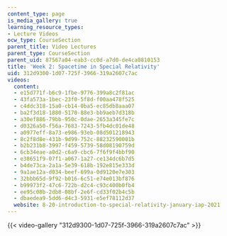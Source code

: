 ```yaml
---
content_type: page
is_media_gallery: true
learning_resource_types:
- Lecture Videos
ocw_type: CourseSection
parent_title: Video Lectures
parent_type: CourseSection
parent_uid: 87567a04-eab3-cc0d-a7d0-de4ca0810153
title: 'Week 2: Spacetime in Special Relativity'
uid: 312d9300-1d07-725f-3966-319a2607c7ac
videos:
  content:
  - e15d771f-b6c9-1fbe-9776-399a8c2f81ac
  - 43fa573a-1bec-23f0-5f8d-f00aa478f525
  - c4ddc318-15a0-cb14-0ba5-ec85db8aaa07
  - ba2f3d18-1880-5170-88e3-bb9aeb7d318b
  - a30ef886-79bb-950c-0dae-2653a345fe7c
  - d0326a50-f56a-7683-7243-5fb4dc01de48
  - a0977eff-8a73-e986-93eb-08d501218943
  - 8c2f8d8e-431b-9d99-752c-88232590001b
  - b2b231b8-3997-f459-5739-58d08190759d
  - 6cb34eae-a0d2-c6a9-cbc6-7f6f9f4bbf90
  - e38651f9-07f1-a067-1a27-ce134dc6b7d5
  - b4de73ca-2a1a-5e39-618b-192e815e333d
  - 9a1ae12a-d034-beef-699a-0d9120e7e303
  - 32bbb65d-9f92-b016-6c51-e74e013bf876
  - b99973f2-47c6-722b-d2c4-c93c400b0fb4
  - ee95c08b-2db8-08bf-2e6f-cd33f02b4c5b
  - dbaedea9-5dd6-d4c3-5931-e5ef78112d37
  website: 8-20-introduction-to-special-relativity-january-iap-2021
---
```



{{< video-gallery "312d9300-1d07-725f-3966-319a2607c7ac" >}}

